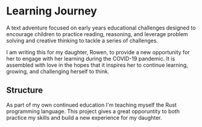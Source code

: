 # Learning Journey

A text adventure focused on early years educational challenges designed to encourage children to practice reading, reasoning, and leverage problem solving and creative thinking to tackle a series of challenges.

I am writing this for my daughter, Rowen, to provide a new opportunity for her to engage with her learning during the COVID-19 pandemic. It is assembled with love in the hopes that it inspires her to continue learning, growing, and challenging herself to think.

## Structure

As part of my own continued education I'm teaching myself the Rust programming language. This project gives a great opporuntity to both practice my skills and build a new experience for my daughter.
